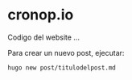 # cronop.io
Codigo del website
...

Para crear un nuevo post, ejecutar:

```
hugo new post/titulodelpost.md
```
